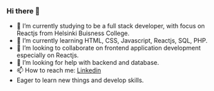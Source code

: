 ### Hi there 👋

- 🔭 I’m currently studying to be a full stack developer, with focus on Reactjs from Helsinki Buisness College.
- 🌱 I’m currently learning HTML, CSS, Javascript, Reactjs, SQL, PHP.
- 👯 I’m looking to collaborate on frontend application development especially on Reactjs.
- 🤔 I’m looking for help with backend and database.
- 📫 How to reach me: [Linkedin](https://www.linkedin.com/in/ankita-bhatnagar-b9101b21/)
- Eager to learn new things and develop skills.


